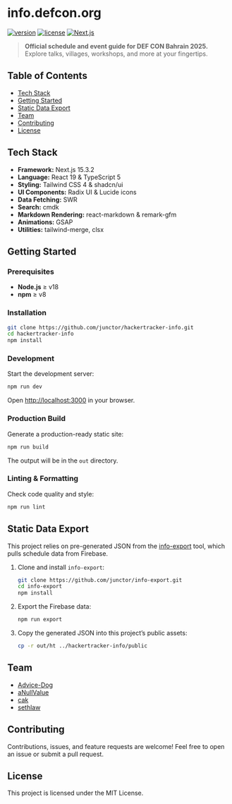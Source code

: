 # info.defcon.org

[![version](https://img.shields.io/badge/version-33.1.0-blue.svg)](https://www.npmjs.com/package/ht-info) [![license](https://img.shields.io/badge/license-MIT-green.svg)](LICENSE) [![Next.js](https://img.shields.io/badge/platform-Next.js-black.svg?logo=next.js)](https://nextjs.org)

> **Official schedule and event guide for DEF CON Bahrain 2025.** Explore talks, villages, workshops, and more at your fingertips.

## Table of Contents

- [Tech Stack](#tech-stack)
- [Getting Started](#getting-started)
- [Static Data Export](#static-data-export)
- [Team](#team)
- [Contributing](#contributing)
- [License](#license)

## Tech Stack

- **Framework:** Next.js 15.3.2
- **Language:** React 19 & TypeScript 5
- **Styling:** Tailwind CSS 4 & shadcn/ui
- **UI Components:** Radix UI & Lucide icons
- **Data Fetching:** SWR
- **Search:** cmdk
- **Markdown Rendering:** react-markdown & remark-gfm
- **Animations:** GSAP
- **Utilities:** tailwind-merge, clsx

## Getting Started

### Prerequisites

- **Node.js** ≥ v18
- **npm** ≥ v8

### Installation

```bash
git clone https://github.com/junctor/hackertracker-info.git
cd hackertracker-info
npm install
```

### Development

Start the development server:

```bash
npm run dev
```

Open [http://localhost:3000](http://localhost:3000) in your browser.

### Production Build

Generate a production-ready static site:

```bash
npm run build
```

The output will be in the `out` directory.

### Linting & Formatting

Check code quality and style:

```bash
npm run lint
```

## Static Data Export

This project relies on pre-generated JSON from the [info-export](https://github.com/junctor/info-export) tool, which pulls schedule data from Firebase.

1. Clone and install `info-export`:

   ```bash
   git clone https://github.com/junctor/info-export.git
   cd info-export
   npm install
   ```

2. Export the Firebase data:

   ```bash
   npm run export
   ```

3. Copy the generated JSON into this project’s public assets:

   ```bash
   cp -r out/ht ../hackertracker-info/public
   ```

## Team

- [Advice-Dog](https://github.com/Advice-Dog)
- [aNullValue](https://github.com/aNullValue)
- [cak](https://github.com/cak)
- [sethlaw](https://github.com/sethlaw)

## Contributing

Contributions, issues, and feature requests are welcome! Feel free to open an issue or submit a pull request.

## License

This project is licensed under the MIT License.
